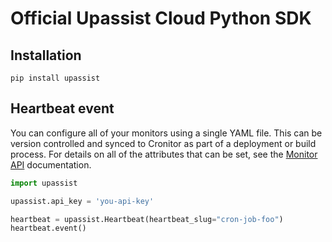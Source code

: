 # Official Upassist Cloud Python SDK

## Installation

```
pip install upassist
```

## Heartbeat event

You can configure all of your monitors using a single YAML file. This can be version controlled and synced to Cronitor as part of
a deployment or build process. For details on all of the attributes that can be set, see the [Monitor API](https://cronitor.io/docs/monitor-api) documentation.


```python
import upassist

upassist.api_key = 'you-api-key'

heartbeat = upassist.Heartbeat(heartbeat_slug="cron-job-foo")
heartbeat.event()
```
